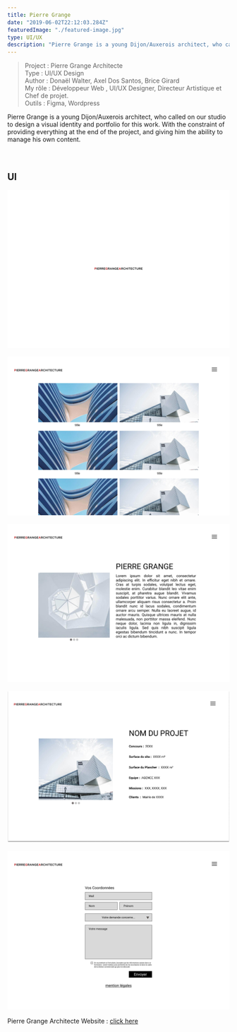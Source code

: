 ```yaml
---
title: Pierre Grange
date: "2019-06-02T22:12:03.284Z"
featuredImage: "./featured-image.jpg"
type: UI/UX
description: "Pierre Grange is a young Dijon/Auxerois architect, who called on our studio to design a visual identity and portfolio for this work. With the constraint of providing everything at the end of the project, and giving him the ability to manage his own content."
--- 
```


> Project : Pierre Grange Architecte <br>
> Type : UI/UX Design <br>
> Author : Donaël Walter, Axel Dos Santos, Brice Girard<br>
> My rôle : Développeur Web , UI/UX Designer, Directeur Artistique et Chef de projet. <br>Outils : Figma, Wordpress

<div class="introP">
    Pierre Grange is a young Dijon/Auxerois architect, who called on our studio to design a visual identity and portfolio for this work.
    With the constraint of providing everything at the end of the project, and giving him the ability to manage his own content.
</div>
<br></br>

## UI

![Loader](./0001-min.jpg)
<br></br>
![Loader](./0002-min.jpg)
<br></br>
![Loader](./0003-min.jpg)
<br></br>
![Loader](./0004-min.jpg)
<br></br>
![Loader](./0005-min.jpg)

Pierre Grange Architecte Website : <a target='_blanck' href="https://pierregrangearchitecte.fr/"> click here </a>
